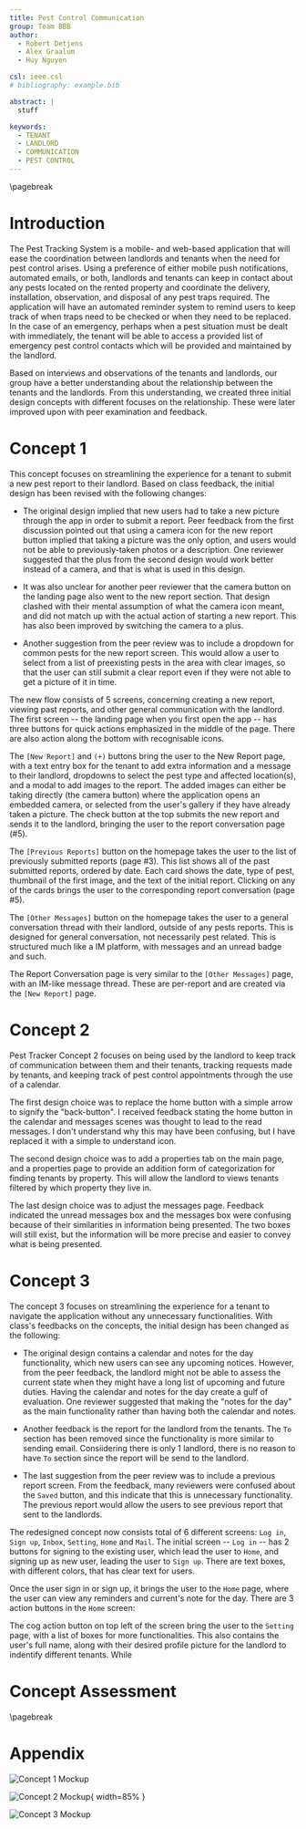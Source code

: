 ```yaml
---
title: Pest Control Communication
group: Team BBB
author:
  - Robert Detjens
  - Alex Graalum
  - Huy Nguyen

csl: ieee.csl
# bibliography: example.bib

abstract: |
  stuff

keywords:
  - TENANT
  - LANDLORD
  - COMMUNICATION
  - PEST CONTROL
---
```


\pagebreak

# Introduction

The Pest Tracking System is a mobile- and web-based application that will ease the coordination between landlords and tenants when the need for pest control arises. Using a preference of either mobile push notifications, automated emails, or both, landlords and tenants can keep in contact about any pests located on the rented property and coordinate the delivery, installation, observation, and disposal of any pest traps required. The application will have an automated reminder system to remind users to keep track of when traps need to be checked or when they need to be replaced. In the case of an emergency, perhaps when a pest situation must be dealt with immediately, the tenant will be able to access a provided list of emergency pest control contacts which will be provided and maintained by the landlord.

Based on interviews and observations of the tenants and landlords, our group have a better understanding about the relationship between the tenants and the landlords. From this understanding, we created three initial design concepts with different focuses on the relationship. These were later improved upon with peer examination and feedback.

# Concept 1

This concept focuses on streamlining the experience for a tenant to submit a new pest report to their landlord. Based on class feedback, the initial design has been revised with the following changes:

- The original design implied that new users had to take a new picture through the app in order to submit a report. Peer feedback from the first discussion pointed out that using a camera icon for the new report button implied that taking a picture was the only option, and users would not be able to previously-taken photos or a description. One reviewer suggested that the plus from the second design would work better instead of a camera, and that is what is used in this design.

- It was also unclear for another peer reviewer that the camera button on the landing page also went to the new report section. That design clashed with their mental assumption of what the camera icon meant, and did not match up with the actual action of starting a new report. This has also been improved by switching the camera to a plus.

- Another suggestion from the peer review was to include a dropdown for common pests for the new report screen. This would allow a user to select from a list of preexisting pests in the area with clear images, so that the user can still submit a clear report even if they were not able to get a picture of it in time.

The new flow consists of 5 screens, concerning creating a new report, viewing past reports, and other general communication with the landlord. The first screen -- the landing page when you first open the app -- has three buttons for quick actions emphasized in the middle of the page. There are also action along the bottom with recognisable icons.

The `[New Report]` and `(+)` buttons bring the user to the New Report page, with a text entry box for the tenant to add extra information and a message to their landlord, dropdowns to select the pest type and affected location(s), and a modal to add images to the report. The added images can either be taking directly (the camera button) where the application opens an embedded camera, or selected from the user's gallery if they have already taken a picture. The check button at the top submits the new report and sends it to the landlord, bringing the user to the report conversation page (#5).

The `[Previous Reports]` button on the homepage takes the user to the list of previously submitted reports (page #3). This list shows all of the past submitted reports, ordered by date. Each card shows the date, type of pest, thumbnail of the first image, and the text of the initial report. Clicking on any of the cards brings the user to the corresponding report conversation (page #5).

The `[Other Messages]` button on the homepage takes the user to a general conversation thread with their landlord, outside of any pests reports. This is designed for general conversation, not necessarily pest related. This is structured much like a IM platform, with messages and an unread badge and such.

The Report Conversation page is very similar to the `[Other Messages]` page, with an IM-like message thread. These are per-report and are created via the `[New Report]` page.

# Concept 2

Pest Tracker Concept 2 focuses on being used by the landlord to keep track of communication between them and their tenants, tracking requests made by tenants, and keeping track of pest control appointments through the use of a calendar.

The first design choice was to replace the home button with a simple arrow to signify the "back-button". I received feedback stating the home button in the calendar and messages scenes was thought to lead to the read messages. I don't understand why this may have been confusing, but I have replaced it with a simple to understand icon.

The second design choice was to add a properties tab on the main page, and a properties page to provide an addition form of categorization for finding tenants by property. This will allow the landlord to views tenants filtered by which property they live in.

The last design choice was to adjust the messages page. Feedback indicated the unread messages box and the messages box were confusing because of their similarities in information being presented. The two boxes will still exist, but the information will be more precise and easier to convey what is being presented.

# Concept 3

The concept 3 focuses on streamlining the experience for a tenant to navigate the application without any unnecessary functionalities. With class's feedbacks on the concepts, the initial design has been changed as the following:

- The original design contains a calendar and notes for the day functionality, which new users can see any upcoming notices. However, from the peer feedback, the landlord might not be able to assess the current state when they might have a long list of upcoming and future duties. Having the calendar and notes for the day create a gulf of evaluation. One reviewer suggested that making the "notes for the day" as the main functionality rather than having both the calendar and notes.

- Another feedback is the report for the landlord from the tenants. The `To` section has been removed since the functionality is more similar to sending email. Consiidering there is only 1 landlord, there is no reason to have `To` section since the report will be send to the landlord.

- The last suggestion from the peer review was to include a previous report screen. From the feedback, many reviewers were confused about the `Saved` button, and this indicate that this is unnecessary functionality. The previous report would allow the users to see previous report that sent to the landlords.

The redesigned concept now consists total of 6 different screens: `Log in`, `Sign up`, `Inbox`, `Setting`, `Home` and `Mail`. The initial screen -- `Log in` -- has 2 buttons for signing to the existing user, which lead the user to `Home`, and signing up as new user, leading the user to `Sign up`. There are text boxes, with different colors, that has clear text for users.

Once the user sign in or sign up, it brings the user to the `Home` page, where the user can view any reminders and current's note for the day. There are 3 action buttons in the `Home` screen:

The cog action button on top left of the screen bring the user to the `Setting` page, with a list of boxes for more functionalities. This also contains the user's full name, along with their desired profile picture for the landlord to indentify different tenants. While


# Concept Assessment

\pagebreak

# Appendix

![Concept 1 Mockup](images/design1.png)

![Concept 2 Mockup](images/design2.png){ width=85% }

![Concept 3 Mockup](images/design3.png)

